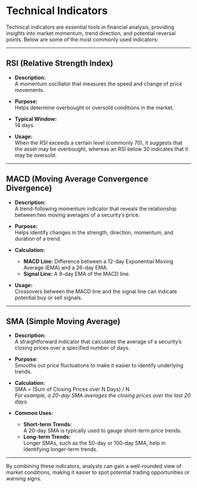 # Technical Indicators

Technical indicators are essential tools in financial analysis, providing insights into market momentum, trend direction, and potential reversal points. Below are some of the most commonly used indicators:

---

## RSI (Relative Strength Index)

- **Description:**  
  A momentum oscillator that measures the speed and change of price movements.
  
- **Purpose:**  
  Helps determine overbought or oversold conditions in the market.

- **Typical Window:**  
  14 days.

- **Usage:**  
  When the RSI exceeds a certain level (commonly 70), it suggests that the asset may be overbought, whereas an RSI below 30 indicates that it may be oversold.

---

## MACD (Moving Average Convergence Divergence)

- **Description:**  
  A trend-following momentum indicator that reveals the relationship between two moving averages of a security’s price.

- **Purpose:**  
  Helps identify changes in the strength, direction, momentum, and duration of a trend.

- **Calculation:**  
  - **MACD Line:** Difference between a 12-day Exponential Moving Average (EMA) and a 26-day EMA.
  - **Signal Line:** A 9-day EMA of the MACD line.
  
- **Usage:**  
  Crossovers between the MACD line and the signal line can indicate potential buy or sell signals.

---

## SMA (Simple Moving Average)

- **Description:**  
  A straightforward indicator that calculates the average of a security’s closing prices over a specified number of days.

- **Purpose:**  
  Smooths out price fluctuations to make it easier to identify underlying trends.

- **Calculation:**  
  SMA = (Sum of Closing Prices over N Days) / N  
  *For example, a 20-day SMA averages the closing prices over the last 20 days.*

- **Common Uses:**  
  - **Short-term Trends:**  
    A 20-day SMA is typically used to gauge short-term price trends.
  - **Long-term Trends:**  
    Longer SMAs, such as the 50-day or 100-day SMA, help in identifying longer-term trends.

---

By combining these indicators, analysts can gain a well-rounded view of market conditions, making it easier to spot potential trading opportunities or warning signs.
